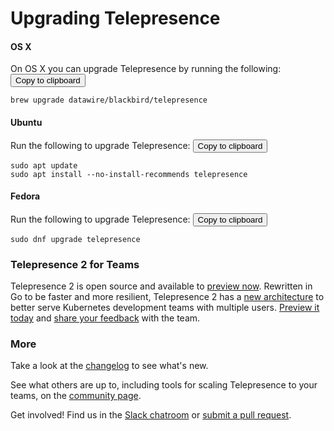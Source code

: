 # Upgrading Telepresence

#### OS X
On OS X you can upgrade Telepresence by running the following:
<button data-system="osx" data-location="upgrade" class="button fa-pull-right copy-to-clipboard" data-clipboard-text="brew upgrade datawire/blackbird/telepresence">Copy to clipboard</button>
```shell
brew upgrade datawire/blackbird/telepresence
```

#### Ubuntu
Run the following to upgrade Telepresence:
<button data-system="ubuntu" data-location="upgrade" class="button fa-pull-right copy-to-clipboard" data-clipboard-text="sudo apt update&#xa;sudo apt install --no-install-recommends telepresence">Copy to clipboard</button>
```shell
sudo apt update
sudo apt install --no-install-recommends telepresence
```

#### Fedora
Run the following to upgrade Telepresence:
<button data-system="fedora" data-location="upgrade" class="button fa-pull-right copy-to-clipboard" data-clipboard-text="sudo dnf upgrade telepresence">Copy to clipboard</button>
```shell
sudo dnf upgrade telepresence
```

### Telepresence 2 for Teams
Telepresence 2 is open source and available to [preview now](https://www.getambassador.io/docs/latest/telepresence/quick-start/). Rewritten in Go to be faster and more resilient, Telepresence 2 has a [new architecture](https://www.getambassador.io/docs/latest/telepresence/reference/architecture/) to better serve Kubernetes development teams with multiple users. [Preview it today](https://www.getambassador.io/docs/latest/telepresence/quick-start/) and [share your feedback](https://a8r.io/slack) with the team.

### More

Take a look at the [changelog](changelog) to see what's new.

See what others are up to, including tools for scaling Telepresence to your teams, on the [community page](community).

Get involved! Find us in the [Slack chatroom](https://a8r.io/slack) or [submit a pull request](https://github.com/telepresenceio/telepresence/pulls).
